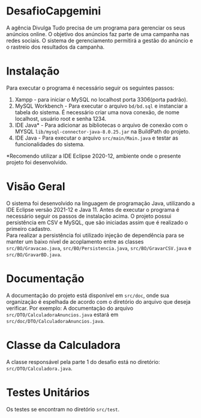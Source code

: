 # DesafioCapgemini
A agência Divulga Tudo precisa de um programa para gerenciar os seus anúncios online. O objetivo dos anúncios faz parte de uma campanha nas redes sociais. O sistema de gerenciamento permitirá a gestão do anúncio e o rastreio dos resultados da campanha.

# Instalação
Para executar o programa é necessário seguir os seguintes passos: 
1. Xampp - para iniciar o MySQL no localhost porta 3306(porta padrão).
2. MySQL Workbench - Para executar o arquivo `bd/bd.sql` e instanciar a tabela do sistema. É necessário criar uma nova conexão, de nome localhost, usuário root e senha 1234.
3. IDE Java* - Para adicionar as bibliotecas o arquivo de conexão com o MYSQL `lib/mysql-connector-java-8.0.25.jar` na BuildPath do projeto.
4. IDE Java - Para executar o arquivo `src/main/Main.java` e testar as funcionalidades do sistema.

*Recomendo utilizar a IDE Eclipse 2020-12, ambiente onde o presente projeto foi desenvolvido.

# Visão Geral
O sistema foi desenvolvido na linguagem de programação Java, utilizando a IDE Eclipse versão 2021-12 e Java 11. Antes de executar o programa é necessário seguir os passos de instalação acima.
O projeto possui persistência em CSV e MySQL, que são iniciadas assim que é realizado o primeiro cadastro.  
Para realizar a persistência foi utilizado injeção de dependência para se manter um baixo nível de acoplamento entre as classes `src/BO/Gravacao.java`, `src/BO/Persistencia.java`, `src/BO/GravarCSV.java` e `src/BO/GravarBD.java`.

# Documentação
A documentação do projeto está disponível em `src/doc`, onde sua organização é espelhada de acordo com o diretório do arquivo que deseja verificar. Por exemplo: A documentação do arquivo `src/DTO/CalculadoraAnuncios.java` estará em `src/doc/DTO/CalculadoraAnuncios.java`.

# Classe da Calculadora
A classe responsável pela parte 1 do desafio está no diretório: `src/DTO/Calculadora.java`.

# Testes Unitários
Os testes se encontram no diretório `src/test`.

